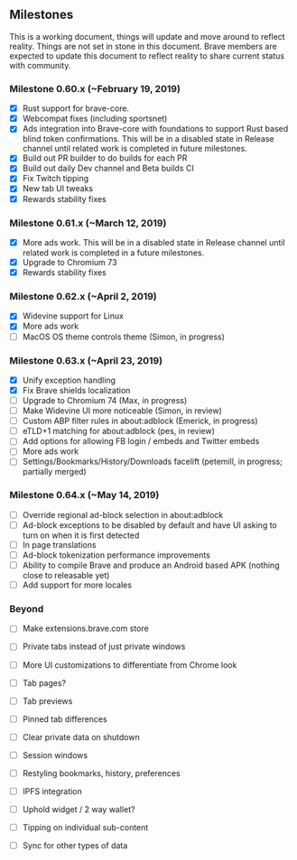 ## Milestones

This is a working document, things will update and move around to reflect reality. 
Things are not set in stone in this document.  Brave members are expected to update this document to reflect reality to share current status with community.

### Milestone 0.60.x (~February 19, 2019)

- [x] Rust support for brave-core.
- [x] Webcompat fixes (including sportsnet)
- [x] Ads integration into Brave-core with foundations to support Rust based blind token confirmations.  This will be in a disabled state in Release channel until related work is completed in future milestones.
- [x] Build out PR builder to do builds for each PR
- [x] Build out daily Dev channel and Beta builds CI
- [x] Fix Twitch tipping
- [x] New tab UI tweaks
- [x] Rewards stability fixes

### Milestone 0.61.x (~March 12, 2019)

- [x] More ads work. This will be in a disabled state in Release channel until related work is completed in a future milestones.
- [x] Upgrade to Chromium 73
- [x] Rewards stability fixes

### Milestone 0.62.x (~April 2, 2019)

- [x] Widevine support for Linux
- [x] More ads work
- [ ] MacOS OS theme controls theme (Simon, in progress)

### Milestone 0.63.x (~April 23, 2019)

- [x] Unify exception handling 
- [x] Fix Brave shields localization
- [ ] Upgrade to Chromium 74 (Max, in progress)
- [ ] Make Widevine UI more noticeable (Simon, in review)
- [ ] Custom ABP filter rules in about:adblock (Emerick, in progress)
- [ ] eTLD+1 matching for about:adblock (pes, in review)
- [ ] Add options for allowing FB login / embeds and Twitter embeds
- [ ] More ads work
- [ ] Settings/Bookmarks/History/Downloads facelift (petemill, in progress; partially merged)

### Milestone 0.64.x (~May 14, 2019)

- [ ] Override regional ad-block selection in about:adblock
- [ ] Ad-block exceptions to be disabled by default and have UI asking to turn on when it is first detected
- [ ] In page translations
- [ ] Ad-block tokenization performance improvements
- [ ] Ability to compile Brave and produce an Android based APK (nothing close to releasable yet)
- [ ] Add support for more locales

### Beyond

- [ ] Make extensions.brave.com store
- [ ] Private tabs instead of just private windows
- [ ] More UI customizations to differentiate from Chrome look
- [ ] Tab pages?
- [ ] Tab previews
- [ ] Pinned tab differences
- [ ] Clear private data on shutdown
- [ ] Session windows
- [ ] Restyling bookmarks, history, preferences
- [ ] IPFS integration
- [ ] Uphold widget / 2 way wallet?
- [ ] Tipping on individual sub-content
- [ ] Sync for other types of data

